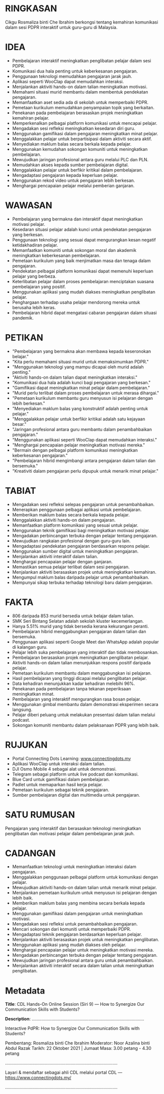# RINGKASAN
Cikgu Rosmaliza binti Che Ibrahim berkongsi tentang kemahiran komunikasi dalam sesi PDPR interaktif untuk guru-guru di Malaysia.

# IDEA
- Pembelajaran interaktif meningkatkan penglibatan pelajar dalam sesi PDPR.
- Komunikasi dua hala penting untuk keberkesanan pengajaran.
- Penggunaan teknologi memudahkan pengajaran jarak jauh.
- Aplikasi seperti WooClap dapat memudahkan interaksi.
- Menjalankan aktiviti hands-on dalam talian meningkatkan motivasi.
- Memahami situasi murid membantu dalam membentuk pendekatan pengajaran.
- Memanfaatkan aset sedia ada di sekolah untuk memperbaiki PDPR.
- Pemetaan kurikulum memudahkan penyampaian topik yang berkaitan.
- Penekanan pada pembelajaran berasaskan projek meningkatkan kemahiran pelajar.
- Memperkenalkan pelbagai platform komunikasi untuk mencapai pelajar.
- Mengadakan sesi refleksi meningkatkan kesedaran diri guru.
- Menggunakan gamifikasi dalam pengajaran meningkatkan minat pelajar.
- Menggalakkan pelajar untuk berpartisipasi dalam aktiviti secara aktif.
- Menyediakan maklum balas secara berkala kepada pelajar.
- Menggunakan kemudahan sokongan komuniti untuk meningkatkan pembelajaran.
- Mewujudkan jaringan profesional antara guru melalui PLC dan PLN.
- Memudahkan akses kepada sumber pembelajaran digital.
- Menggalakkan pelajar untuk berfikir kritikal dalam pembelajaran.
- Mengadaptasi pengajaran kepada keperluan pelajar.
- Menggunakan rekod video untuk pengajaran lebih berkesan.
- Menghargai pencapaian pelajar melalui pemberian ganjaran.

# WAWASAN
- Pembelajaran yang bermakna dan interaktif dapat meningkatkan motivasi pelajar.
- Kesedaran situasi pelajar adalah kunci untuk pendekatan pengajaran yang berkesan.
- Penggunaan teknologi yang sesuai dapat mengurangkan kesan negatif ketidakhadiran pelajar.
- Memanfaatkan komuniti untuk sokongan moral dan akademik meningkatkan keberkesanan pembelajaran.
- Pemetaan kurikulum yang baik menjimatkan masa dan tenaga dalam pengajaran.
- Pendekatan pelbagai platform komunikasi dapat memenuhi keperluan pelajar yang berbeza.
- Keterlibatan pelajar dalam proses pembelajaran menciptakan suasana pembelajaran yang positif.
- Menggunakan aplikasi yang mudah diakses meningkatkan penglibatan pelajar.
- Penghargaan terhadap usaha pelajar mendorong mereka untuk berusaha lebih keras.
- Pembelajaran hibrid dapat mengatasi cabaran pengajaran dalam situasi pandemik.

# PETIKAN
- "Pembelajaran yang bermakna akan membawa kepada keseronokan belajar."
- "Kita perlu memahami situasi murid untuk memaksimumkan PDPR."
- "Menggunakan teknologi yang mampu dicapai oleh murid adalah penting."
- "Aktiviti hands-on dalam talian dapat meningkatkan interaksi."
- "Komunikasi dua hala adalah kunci bagi pengajaran yang berkesan."
- "Gamifikasi dapat meningkatkan minat pelajar dalam pembelajaran."
- "Murid perlu terlibat dalam proses pembelajaran untuk merasa dihargai."
- "Pemetaan kurikulum membantu guru menyusun isi pelajaran dengan lebih berkesan."
- "Menyediakan maklum balas yang konstruktif adalah penting untuk pelajar."
- "Menggalakkan pelajar untuk berfikir kritikal adalah satu kejayaan besar."
- "Jaringan profesional antara guru membantu dalam penambahbaikan pengajaran."
- "Menggunakan aplikasi seperti WooClap dapat memudahkan interaksi."
- "Menghargai pencapaian pelajar meningkatkan motivasi mereka."
- "Bermain dengan pelbagai platform komunikasi meningkatkan keberkesanan pengajaran."
- "Pembelajaran hibrid mengimbangi antara pengajaran dalam talian dan bersemuka."
- "Kreativiti dalam pengajaran perlu dipupuk untuk menarik minat pelajar."

# TABIAT
- Mengadakan sesi refleksi selepas pengajaran untuk penambahbaikan.
- Menerapkan penggunaan pelbagai aplikasi untuk pembelajaran.
- Memberikan maklum balas secara berkala kepada pelajar.
- Menggalakkan aktiviti hands-on dalam pengajaran.
- Memanfaatkan platform komunikasi yang sesuai untuk pelajar.
- Menggunakan teknik gamifikasi bagi meningkatkan motivasi pelajar.
- Mengadakan perbincangan terbuka dengan pelajar tentang pengajaran.
- Mewujudkan rangkaian profesional dengan guru-guru lain.
- Mengadaptasi pendekatan pengajaran berdasarkan respons pelajar.
- Menggunakan sumber digital untuk meningkatkan pengajaran.
- Menjalankan aktiviti interaktif dalam talian.
- Menghargai pencapaian pelajar dengan ganjaran.
- Memastikan semua pelajar terlibat dalam sesi pengajaran.
- Menjalankan aktiviti berasaskan projek untuk meningkatkan kemahiran.
- Mengumpul maklum balas daripada pelajar untuk penambahbaikan.
- Mempunyai sikap terbuka terhadap teknologi baru dalam pengajaran.

# FAKTA
- 806 daripada 853 murid bersedia untuk belajar dalam talian.
- SMK Seri Bintang Selatan adalah sekolah kluster kecemerlangan.
- Hanya 5.51% murid yang tidak bersedia kerana kekurangan peranti.
- Pembelajaran hibrid menggabungkan pengajaran dalam talian dan bersemuka.
- Penggunaan aplikasi seperti Google Meet dan WhatsApp adalah popular di kalangan guru.
- Pelajar lebih suka pembelajaran yang interaktif dan tidak membosankan.
- Pembelajaran berasaskan projek meningkatkan penglibatan pelajar.
- Aktiviti hands-on dalam talian menunjukkan respons positif daripada pelajar.
- Pemetaan kurikulum membantu dalam menggabungkan isi pelajaran.
- Hasil pembelajaran yang tinggi dicapai melalui penglibatan pelajar.
- Data kehadiran menunjukkan kadar kehadiran melebihi 96%.
- Penekanan pada pembelajaran tanpa tekanan peperiksaan meningkatkan minat.
- Pembelajaran yang interaktif mengurangkan rasa bosan pelajar.
- Menggunakan gimbal membantu dalam demonstrasi eksperimen secara langsung.
- Pelajar diberi peluang untuk melakukan presentasi dalam talian melalui podcast.
- Sokongan komuniti membantu dalam pelaksanaan PDPR yang lebih baik.

# RUJUKAN
- Portal Connecting Dots Learning: www.connectingdots.my
- Aplikasi WooClap untuk interaksi dalam talian.
- DJI Osmo Mobile 4 sebagai alat untuk demonstrasi.
- Telegram sebagai platform untuk live podcast dan komunikasi.
- Blue Card untuk gamifikasi dalam pembelajaran.
- Padlet untuk memaparkan hasil kerja pelajar.
- Pemetaan kurikulum sebagai teknik pengajaran.
- Sumber pembelajaran digital dan multimedia untuk pengajaran.

# SATU RUMUSAN
Pengajaran yang interaktif dan berasaskan teknologi meningkatkan penglibatan dan motivasi pelajar dalam pembelajaran jarak jauh.

# CADANGAN
- Memanfaatkan teknologi untuk meningkatkan interaksi dalam pengajaran.
- Menggalakkan penggunaan pelbagai platform untuk komunikasi dengan pelajar.
- Mewujudkan aktiviti hands-on dalam talian untuk menarik minat pelajar.
- Menjalankan pemetaan kurikulum untuk menyusun isi pelajaran dengan lebih baik.
- Memberikan maklum balas yang membina secara berkala kepada pelajar.
- Menggunakan gamifikasi dalam pengajaran untuk meningkatkan motivasi.
- Mengadakan sesi refleksi untuk penambahbaikan pengajaran.
- Mencari sokongan dari komuniti untuk memperbaiki PDPR.
- Mengadaptasi teknik pengajaran berdasarkan keperluan pelajar.
- Menjalankan aktiviti berasaskan projek untuk meningkatkan penglibatan.
- Menggunakan aplikasi yang mudah diakses oleh pelajar.
- Menghargai pencapaian pelajar untuk meningkatkan motivasi mereka.
- Mengadakan perbincangan terbuka dengan pelajar tentang pengajaran.
- Mewujudkan jaringan profesional antara guru untuk penambahbaikan.
- Menjalankan aktiviti interaktif secara dalam talian untuk meningkatkan penglibatan.

# Metadata
**Title**: CDL Hands-On Online Session (Siri 9) — How to Synergize Our Communication Skills with Students?

**Description**: ...........................................................................................

Interactive PdPR: How to Synergize Our Communication Skills with Students?

Pembentang: Rosmaliza binti Che Ibrahim
Moderator: Noor Azalina binti Abdul Razak
Tarikh: 22 Oktober 2021   |   Jumaat
Masa: 3.00 petang - 4.30 petang

...........................................................................................

Layari & mendaftar sebagai ahli CDL melalui portal CDL — https://www.connectingdots.my/

...........................................................................................